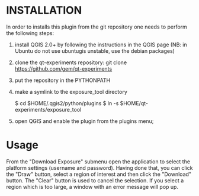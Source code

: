 INSTALLATION
==================================

In order to installs this plugin from the git repository one needs to
perform the following steps:


1. install QGIS 2.0+ by following the instructions in the QGIS page
   (NB: in Ubuntu do not use ubuntugis unstable, use the debian packages)

2. clone the qt-experiments repository:
   git clone https://github.com/gem/qt-experiments

3. put the repository in the PYTHONPATH

4. make a symlink to the exposure_tool directory

   $ cd $HOME/.qgis2/python/plugins
   $ ln -s $HOME/qt-experiments/exposure_tool

5. open QGIS and enable the plugin from the plugins menu;

Usage
==============================

From the "Download Exposure" submenu open the application
to select the platform settings (username and password).
Having done that, you can click the "Draw" button, select
a region of interest and then click the "Download" button.
The "Clear" button is used to cancel the selection. If you
select a region which is too large, a window with an error
message will pop up.

